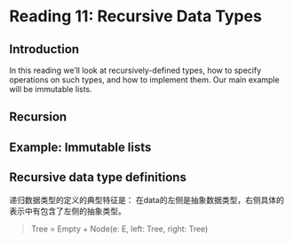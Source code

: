 # Reading 11: Recursive Data Types

## Introduction

In this reading we’ll look at recursively-defined types, how to specify operations on such types, and how to implement them. Our main example will be immutable lists.

## Recursion

## Example: Immutable lists

## Recursive data type definitions

递归数据类型的定义的典型特征是：
在data的左侧是抽象数据类型，右侧具体的表示中有包含了左侧的抽象类型。

> Tree<E> = Empty + Node(e: E, left: Tree<E>, right: Tree<E>)